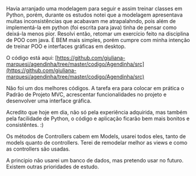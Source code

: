Havia arranjado uma modelagem para seguir e assim treinar classes em Python, porém, durante os estudos notei que a modelagem apresentava muitas inconsistências que acabavam me atrapalahndo, pois além de implementá-la em python (foi escrita para java) tinha de pensar como deixá-la menos pior. Resolvi então, retomar um exercício feito na disciplina de POO com java. É BEM mais simples, porém cumpre com minha intenção de treinar POO e interfaces gráficas em desktop.

O código está aqui: [https://github.com/giuliana-marquesi/agendinha/tree/master/codigo/Agendinha/src](https://github.com/giuliana-marquesi/agendinha/tree/master/codigo/Agendinha/src)

Não foi um dos melhores códigos. A tarefa era para colocar em prática o Padrão de Projeto MVC, acrescentar funcionalidades no projeto e desenvolver uma interface gráfica.

Acredito que hoje em dia, não só pela experiência adquirida, mas também pela facilidade de Python, o código e aplicação ficarão bem mais bonitos e consistêntes. :)

Os métodos de Controllers cabem em Models, usarei todos eles, tanto de models quanto de controllers. Terei de remodelar melhor as views e como as controllers são usadas.

A principio não usarei um banco de dados, mas pretendo usar no futuro. Existem outras prioridades de estudo.

